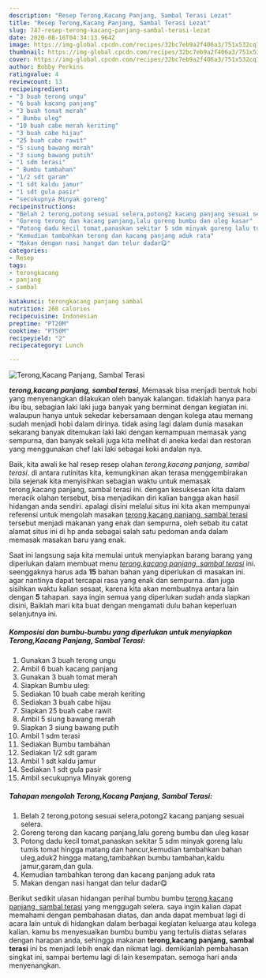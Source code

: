 ```yaml
---
description: "Resep Terong,Kacang Panjang, Sambal Terasi Lezat"
title: "Resep Terong,Kacang Panjang, Sambal Terasi Lezat"
slug: 747-resep-terong-kacang-panjang-sambal-terasi-lezat
date: 2020-08-16T04:34:13.964Z
image: https://img-global.cpcdn.com/recipes/32bc7eb9a2f406a3/751x532cq70/terongkacang-panjang-sambal-terasi-foto-resep-utama.jpg
thumbnail: https://img-global.cpcdn.com/recipes/32bc7eb9a2f406a3/751x532cq70/terongkacang-panjang-sambal-terasi-foto-resep-utama.jpg
cover: https://img-global.cpcdn.com/recipes/32bc7eb9a2f406a3/751x532cq70/terongkacang-panjang-sambal-terasi-foto-resep-utama.jpg
author: Bobby Perkins
ratingvalue: 4
reviewcount: 13
recipeingredient:
- "3 buah terong ungu"
- "6 buah kacang panjang"
- "3 buah tomat merah"
- " Bumbu uleg"
- "10 buah cabe merah keriting"
- "3 buah cabe hijau"
- "25 buah cabe rawit"
- "5 siung bawang merah"
- "3 siung bawang putih"
- "1 sdm terasi"
- " Bumbu tambahan"
- "1/2 sdt garam"
- "1 sdt kaldu jamur"
- "1 sdt gula pasir"
- "secukupnya Minyak goreng"
recipeinstructions:
- "Belah 2 terong,potong sesuai selera,potong2 kacang panjang sesuai selera."
- "Goreng terong dan kacang panjang,lalu goreng bumbu dan uleg kasar"
- "Potong dadu kecil tomat,panaskan sekitar 5 sdm minyak goreng lalu tumis tomat hingga matang dan hancur,kemudian tambahkan bahan uleg,aduk2 hingga matang,tambahkan bumbu tambahan,kaldu jamur,garam,dan gula."
- "Kemudian tambahkan terong dan kacang panjang aduk rata"
- "Makan dengan nasi hangat dan telur dadar😋"
categories:
- Resep
tags:
- terongkacang
- panjang
- sambal

katakunci: terongkacang panjang sambal 
nutrition: 268 calories
recipecuisine: Indonesian
preptime: "PT20M"
cooktime: "PT50M"
recipeyield: "2"
recipecategory: Lunch

---
```



![Terong,Kacang Panjang, Sambal Terasi](https://img-global.cpcdn.com/recipes/32bc7eb9a2f406a3/751x532cq70/terongkacang-panjang-sambal-terasi-foto-resep-utama.jpg)

<b><i>terong,kacang panjang, sambal terasi</i></b>, Memasak bisa menjadi bentuk hobi yang menyenangkan dilakukan oleh banyak kalangan. tidaklah hanya para ibu ibu, sebagian laki laki juga banyak yang berminat dengan kegiatan ini. walaupun hanya untuk sekedar kebersamaan dengan kolega atau memang sudah menjadi hobi dalam dirinya. tidak asing lagi dalam dunia masakan sekarang banyak ditemukan laki laki dengan kemampuan memasak yang sempurna, dan banyak sekali juga kita melihat di aneka kedai dan restoran yang menggunakan chef laki laki sebagai koki andalan nya.



Baik, kita awali ke hal resep resep olahan <i>terong,kacang panjang, sambal terasi</i>. di antara rutinitas kita, kemungkinan akan terasa menggembirakan bila sejenak kita menyisihkan sebagian waktu untuk memasak terong,kacang panjang, sambal terasi ini. dengan kesuksesan kita dalam meracik olahan tersebut, bisa menjadikan diri kalian bangga akan hasil hidangan anda sendiri. apalagi disini melalui situs ini kita akan mempunyai referensi untuk mengolah masakan <u>terong,kacang panjang, sambal terasi</u> tersebut menjadi makanan yang enak dan sempurna, oleh sebab itu catat alamat situs ini di hp anda sebagai salah satu pedoman anda dalam memasak masakan baru yang enak.


Saat ini langsung saja kita memulai untuk menyiapkan barang barang yang diperlukan dalam membuat menu <u><i>terong,kacang panjang, sambal terasi</i></u> ini. seenggaknya harus ada <b>15</b> bahan bahan yang diperlukan di masakan ini. agar nantinya dapat tercapai rasa yang enak dan sempurna. dan juga sisihkan waktu kalian sesaat, karena kita akan membuatnya antara lain dengan <b>5</b> tahapan. saya ingin semua yang diperlukan sudah anda siapkan disini, Baiklah mari kita buat dengan mengamati dulu bahan keperluan selanjutnya ini.

<!--inarticleads1-->

##### Komposisi dan bumbu-bumbu yang diperlukan untuk menyiapkan Terong,Kacang Panjang, Sambal Terasi:

1. Gunakan 3 buah terong ungu
1. Ambil 6 buah kacang panjang
1. Gunakan 3 buah tomat merah
1. Siapkan  Bumbu uleg:
1. Sediakan 10 buah cabe merah keriting
1. Sediakan 3 buah cabe hijau
1. Siapkan 25 buah cabe rawit
1. Ambil 5 siung bawang merah
1. Siapkan 3 siung bawang putih
1. Ambil 1 sdm terasi
1. Sediakan  Bumbu tambahan
1. Sediakan 1/2 sdt garam
1. Ambil 1 sdt kaldu jamur
1. Sediakan 1 sdt gula pasir
1. Ambil secukupnya Minyak goreng




<!--inarticleads2-->

##### Tahapan mengolah Terong,Kacang Panjang, Sambal Terasi:

1. Belah 2 terong,potong sesuai selera,potong2 kacang panjang sesuai selera.
1. Goreng terong dan kacang panjang,lalu goreng bumbu dan uleg kasar
1. Potong dadu kecil tomat,panaskan sekitar 5 sdm minyak goreng lalu tumis tomat hingga matang dan hancur,kemudian tambahkan bahan uleg,aduk2 hingga matang,tambahkan bumbu tambahan,kaldu jamur,garam,dan gula.
1. Kemudian tambahkan terong dan kacang panjang aduk rata
1. Makan dengan nasi hangat dan telur dadar😋




Berikut sedikit ulasan hidangan perihal bumbu bumbu <u>terong,kacang panjang, sambal terasi</u> yang menggugah selera. saya ingin kalian dapat memahami dengan pembahasan diatas, dan anda dapat membuat lagi di acara lain untuk di hidangkan dalam berbagai kegiatan keluarga atau kolega kalian. kamu bs menyesuaikan bumbu bumbu yang tertulis diatas selaras dengan harapan anda, sehingga makanan <b>terong,kacang panjang, sambal terasi</b> ini bs menjadi lebih enak dan nikmat lagi. demikianlah pembahasan singkat ini, sampai bertemu lagi di lain kesempatan. semoga hari anda menyenangkan.
